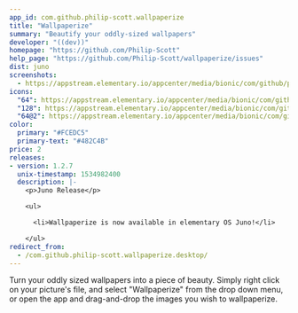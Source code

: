 ```yaml
---
app_id: com.github.philip-scott.wallpaperize
title: "Wallpaperize"
summary: "Beautify your oddly-sized wallpapers"
developer: "((dev))"
homepage: "https://github.com/Philip-Scott"
help_page: "https://github.com/Philip-Scott/wallpaperize/issues"
dist: juno
screenshots:
  - https://appstream.elementary.io/appcenter/media/bionic/com/github/philip-scott.wallpaperize/2573055161BCCA878B2329EE932E1BDE/screenshots/image-1_orig.png
icons:
  "64": https://appstream.elementary.io/appcenter/media/bionic/com/github/philip-scott.wallpaperize/2573055161BCCA878B2329EE932E1BDE/icons/64x64/com.github.philip-scott.wallpaperize_com.github.philip-scott.wallpaperize.png
  "128": https://appstream.elementary.io/appcenter/media/bionic/com/github/philip-scott.wallpaperize/2573055161BCCA878B2329EE932E1BDE/icons/128x128/com.github.philip-scott.wallpaperize_com.github.philip-scott.wallpaperize.png
  "64@2": https://appstream.elementary.io/appcenter/media/bionic/com/github/philip-scott.wallpaperize/2573055161BCCA878B2329EE932E1BDE/icons/64x64@2/com.github.philip-scott.wallpaperize_com.github.philip-scott.wallpaperize.png
color:
  primary: "#FCEDC5"
  primary-text: "#482C4B"
price: 2
releases:
- version: 1.2.7
  unix-timestamp: 1534982400
  description: |-
    <p>Juno Release</p>

    <ul>

      <li>Wallpaperize is now available in elementary OS Juno!</li>

    </ul>
redirect_from:
  - /com.github.philip-scott.wallpaperize.desktop/
---
```


<p>Turn your oddly sized wallpapers into a piece of beauty. Simply right click on your picture&apos;s file, and select &quot;Wallpaperize&quot; from the drop down menu, or open the app and drag-and-drop the images you wish to wallpaperize.</p>